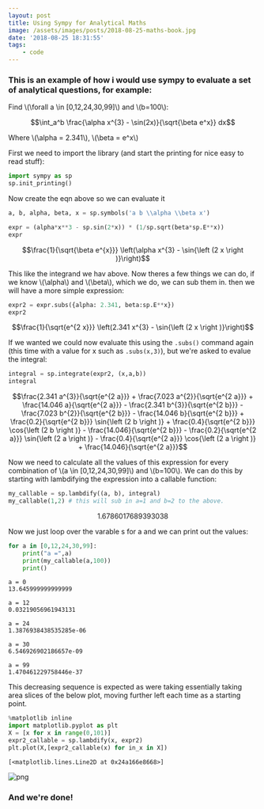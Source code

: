 ```yaml
---
layout: post
title: Using Sympy for Analytical Maths
image: /assets/images/posts/2018-08-25-maths-book.jpg
date: '2018-08-25 18:31:55'
tags:
    - code
---
```


### This is an example of how i would use sympy to evaluate a set of analytical questions, for example:

Find \\(\forall a \in [0,12,24,30,99]\\) and \\(b=100\\):

$$\int_a^b \frac{\alpha x^{3} - \sin(2x)}{\sqrt{\beta e^x}} dx$$

Where \\(\alpha = 2.341\\), \\(\beta = e^x\\)

First we need to import the library (and start the printing for nice easy to read stuff):

```python
import sympy as sp
sp.init_printing()
```

Now create the eqn above so we can evaluate it

```python
a, b, alpha, beta, x = sp.symbols('a b \\alpha \\beta x')
```

```python
expr = (alpha*x**3 - sp.sin(2*x)) * (1/sp.sqrt(beta*sp.E**x))
expr
```

$$\frac{1}{\sqrt{\beta e^{x}}} \left(\alpha x^{3} - \sin{\left (2 x \right )}\right)$$

This like the integrand we hav above. Now theres a few things we can do, if we know \\(\alpha\\) and \\(\beta\\), which we do, we can sub them in. then we will have a more simple expression:

```python
expr2 = expr.subs({alpha: 2.341, beta:sp.E**x})
expr2
```

$$\frac{1}{\sqrt{e^{2 x}}} \left(2.341 x^{3} - \sin{\left (2 x \right )}\right)$$

If we wanted we could now evaluate this using the `.subs()` command again (this time with a value for x such as `.subs(x,3)`), but we're asked to evalue the integral:

```python
integral = sp.integrate(expr2, (x,a,b))
integral
```

$$\frac{2.341 a^{3}}{\sqrt{e^{2 a}}} + \frac{7.023 a^{2}}{\sqrt{e^{2 a}}} + \frac{14.046 a}{\sqrt{e^{2 a}}} - \frac{2.341 b^{3}}{\sqrt{e^{2 b}}} - \frac{7.023 b^{2}}{\sqrt{e^{2 b}}} - \frac{14.046 b}{\sqrt{e^{2 b}}} + \frac{0.2}{\sqrt{e^{2 b}}} \sin{\left (2 b \right )} + \frac{0.4}{\sqrt{e^{2 b}}} \cos{\left (2 b \right )} - \frac{14.046}{\sqrt{e^{2 b}}} - \frac{0.2}{\sqrt{e^{2 a}}} \sin{\left (2 a \right )} - \frac{0.4}{\sqrt{e^{2 a}}} \cos{\left (2 a \right )} + \frac{14.046}{\sqrt{e^{2 a}}}$$

Now we need to calculate all the values of this expression for every combination of \\(a \in [0,12,24,30,99]\\) and \\(b=100\\). We can do this by starting with lambdifying the expression into a callable function:

```python
my_callable = sp.lambdify((a, b), integral)
my_callable(1,2) # this will sub in a=1 and b=2 to the above.
```

$$1.6786017689393038$$

Now we just loop over the varable s for a and we can print out the values:

```python
for a in [0,12,24,30,99]:
    print("a =",a)
    print(my_callable(a,100))
    print()
```

    a = 0
    13.645999999999999

    a = 12
    0.03219056961943131

    a = 24
    1.3876938438535285e-06

    a = 30
    6.546926902186657e-09

    a = 99
    1.470461229758446e-37

This decreasing sequence is expected as were taking essentially taking area slices of the below plot, moving further left each time as a starting point.

```python
%matplotlib inline
import matplotlib.pyplot as plt
X = [x for x in range(0,101)]
expr2_callable = sp.lambdify(x, expr2)
plt.plot(X,[expr2_callable(x) for in_x in X])
```

    [<matplotlib.lines.Line2D at 0x24a166e8668>]

![png](../assets/img/content/2018/08/output_14_1.png)

### And we're done!

